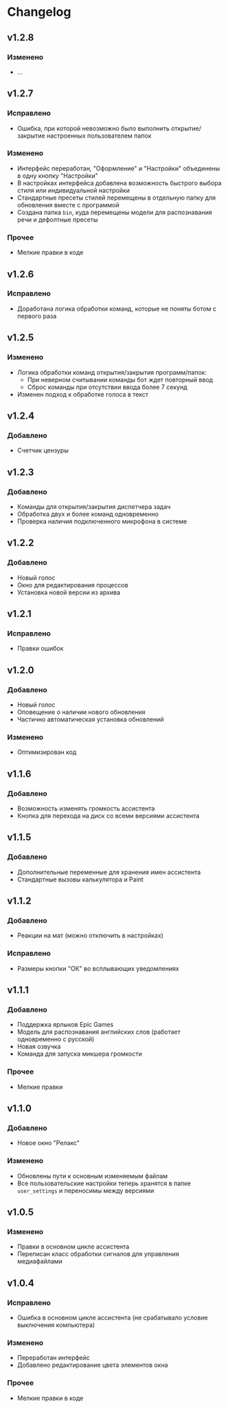 # Changelog

## v1.2.8
### Изменено
- ...

## v1.2.7
### Исправлено
- Ошибка, при которой невозможно было выполнить открытие/закрытие настроенных пользователем папок

### Изменено
- Интерфейс переработан, "Оформление" и "Настройки" объединены в одну кнопку "Настройки"
- В настройках интерфейса добавлена возможность быстрого выбора стиля или индивидуальной настройки
- Стандартные пресеты стилей перемещены в отдельную папку для обновления вместе с программой
- Создана папка `bin`, куда перемещены модели для распознавания речи и дефолтные пресеты

### Прочее
- Мелкие правки в коде

## v1.2.6
### Исправлено
- Доработана логика обработки команд, которые не поняты ботом с первого раза

## v1.2.5
### Изменено
- Логика обработки команд открытия/закрытия программ/папок:
  - При неверном считывании команды бот ждет повторный ввод
  - Сброс команды при отсутствии ввода более 7 секунд
- Изменен подход к обработке голоса в текст

## v1.2.4
### Добавлено
- Счетчик цензуры

## v1.2.3
### Добавлено
- Команды для открытия/закрытия диспетчера задач
- Обработка двух и более команд одновременно
- Проверка наличия подключенного микрофона в системе

## v1.2.2
### Добавлено
- Новый голос
- Окно для редактирования процессов
- Установка новой версии из архива

## v1.2.1
### Исправлено
- Правки ошибок

## v1.2.0
### Добавлено
- Новый голос
- Оповещение о наличии нового обновления
- Частично автоматическая установка обновлений

### Изменено
- Оптимизирован код

## v1.1.6
### Добавлено
- Возможность изменять громкость ассистента
- Кнопка для перехода на диск со всеми версиями ассистента

## v1.1.5
### Добавлено
- Дополнительные переменные для хранения имен ассистента
- Стандартные вызовы калькулятора и Paint

## v1.1.2
### Добавлено
- Реакции на мат (можно отключить в настройках)

### Исправлено
- Размеры кнопки "ОК" во всплывающих уведомлениях

## v1.1.1
### Добавлено
- Поддержка ярлыков Epic Games
- Модель для распознавания английских слов (работает одновременно с русской)
- Новая озвучка
- Команда для запуска микшера громкости

### Прочее
- Мелкие правки

## v1.1.0
### Добавлено
- Новое окно "Релакс"

### Изменено
- Обновлены пути к основным изменяемым файлам
- Все пользовательские настройки теперь хранятся в папке `user_settings` и переносимы между версиями

## v1.0.5
### Изменено
- Правки в основном цикле ассистента
- Переписан класс обработки сигналов для управления медиафайлами

## v1.0.4
### Исправлено
- Ошибка в основном цикле ассистента (не срабатывало условие выключения компьютера)

### Изменено
- Переработан интерфейс
- Добавлено редактирование цвета элементов окна

### Прочее
- Мелкие правки в коде